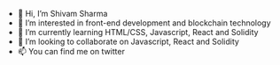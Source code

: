 - 👋 Hi, I’m Shivam Sharma
- 👀 I’m interested in front-end development and blockchain technology
- 🌱 I’m currently learning HTML/CSS, Javascript, React and Solidity
- 💞️ I’m looking to collaborate on Javascript, React and Solidity
- 📫 You can find me on twitter

<!---
shivamsharma902/shivamsharma902 is a ✨ special ✨ repository because its `README.md` (this file) appears on your GitHub profile.
You can click the Preview link to take a look at your changes.
--->
